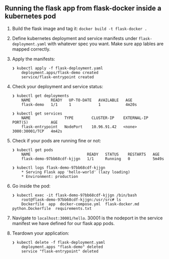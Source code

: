 ## Running the flask app from flask-docker inside a kubernetes pod

1.  Build the flask image and tag it:   `docker build -t flask-docker .`

2.  Define kubernetes deployment and service manifests under `flask-deployment.yaml` with whatever spec you want. Make sure app lables are mapped correctly.

3.  Apply the manifests:
    ```
    ❯ kubectl apply -f flask-deployment.yaml 
        deployment.apps/flask-demo created
        service/flask-entrypoint created

4.  Check your deployment and service status:
    ```
    ❯ kubectl get deployments
        NAME         READY   UP-TO-DATE   AVAILABLE   AGE
        flask-demo   1/1     1            1           4m20s
    
    ❯ kubectl get services
        NAME               TYPE        CLUSTER-IP    EXTERNAL-IP   PORT(S)          AGE
        flask-entrypoint   NodePort    10.96.91.42   <none>        3000:30001/TCP   4m42s

5.  Check if your pods are running fine or not:
    ```
    ❯ kubectl get pods
        NAME                         READY   STATUS    RESTARTS   AGE
        flask-demo-97bb68cdf-kjjgn   1/1     Running   0          5m49s
    
    ❯ kubectl logs flask-demo-97bb68cdf-kjjgn
        * Serving Flask app 'hello-world' (lazy loading)
        * Environment: production

6.  Go inside the pod: 
    ```
    ❯ kubectl exec -it flask-demo-97bb68cdf-kjjgn /bin/bash
        root@flask-demo-97bb68cdf-kjjgn:/usr/src# ls
        Dockerfile  app  docker-compose.yml  flask-docker.md  python.Dockerfile  requirements.txt

7.  Navigate to `localhost:30001/hello`. 30001 is the nodeport in the service manifest we have defined for our flask app pods.

8.  Teardown your application: 
    ```
    ❯ kubectl delete -f flask-deployment.yaml
        deployment.apps "flask-demo" deleted
        service "flask-entrypoint" deleted